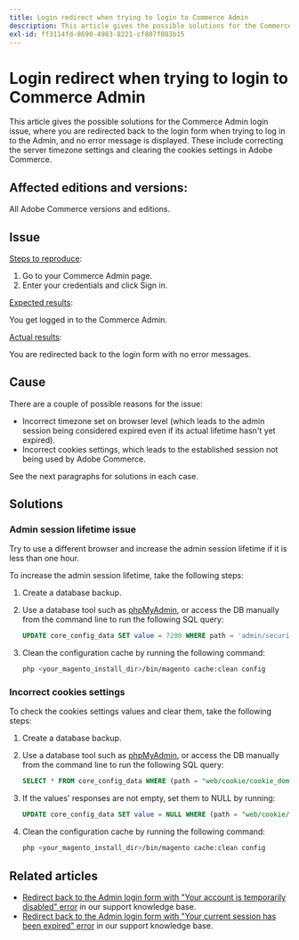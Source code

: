 ```yaml
---
title: Login redirect when trying to login to Commerce Admin
description: This article gives the possible solutions for the Commerce Admin login issue, where you are redirected back to the login form when trying to log in to the Admin, and no error message is displayed. These include correcting the server timezone settings and clearing the cookies settings in Adobe Commerce.
exl-id: ff3114fd-8690-4983-8221-cf807f083b15
---
```

# Login redirect when trying to login to Commerce Admin

This article gives the possible solutions for the Commerce Admin login issue, where you are redirected back to the login form when trying to log in to the Admin, and no error message is displayed. These include correcting the server timezone settings and clearing the cookies settings in Adobe Commerce.

## Affected editions and versions:

All Adobe Commerce versions and editions.

## Issue

<u>Steps to reproduce</u>:

1. Go to your Commerce Admin page.
1. Enter your credentials and click Sign in.

<u>Expected results</u>:

You get logged in to the Commerce Admin.

<u>Actual results</u>:

You are redirected back to the login form with no error messages.

## Cause

There are a couple of possible reasons for the issue:

* Incorrect timezone set on browser level (which leads to the admin session being considered expired even if its actual lifetime hasn't yet expired).
* Incorrect cookies settings, which leads to the established session not being used by Adobe Commerce.

See the next paragraphs for solutions in each case.

## Solutions

### Admin session lifetime issue

Try to use a different browser and increase the admin session lifetime if it is less than one hour.

To increase the admin session lifetime, take the following steps:

1. Create a database backup.
1. Use a database tool such as [phpMyAdmin](https://devdocs.magento.com/guides/v2.2/install-gde/prereq/optional.html#install-optional-phpmyadmin), or access the DB manually from the command line to run the following SQL query:

    ```sql
    UPDATE core_config_data SET value = 7200 WHERE path = 'admin/security/session_lifetime';
    ```
1. Clean the configuration cache by running the following command:

    ```bash
    php <your_magento_install_dir>/bin/magento cache:clean config
    ```

### Incorrect cookies settings

To check the cookies settings values and clear them, take the following steps:

1. Create a database backup.
1. Use a database tool such as [phpMyAdmin](https://devdocs.magento.com/guides/v2.2/install-gde/prereq/optional.html#install-optional-phpmyadmin), or access the DB manually from the command line to run the following SQL query:

    ```sql
    SELECT * FROM core_config_data WHERE (path = "web/cookie/cookie_domain" OR path = "web/cookie/cookie_path");
    ```

1. If the values' responses are not empty, set them to NULL by running:

    ```sql
    UPDATE core_config_data SET value = NULL WHERE (path = "web/cookie/cookie_domain" OR path = "web/cookie/cookie_path");
    ```

1. Clean the configuration cache by running the following command:

    ```bash
    php <your_magento_install_dir>/bin/magento cache:clean config
    ```

## Related articles

* [Redirect back to the Admin login form with "Your account is temporarily disabled" error](/help/troubleshooting/miscellaneous/redirect-back-to-the-admin-login-form-with-your-account-is-temporarily-disabled-error.md) in our support knowledge base.
* [Redirect back to the Admin login form with "Your current session has been expired" error](https://support.magento.com/hc/en-us/articles/360028441671) in our support knowledge base.
